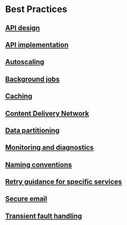 # Best Practices
## [API design](./api-design.md)
## [API implementation](./api-implementation.md)
## [Autoscaling](./auto-scaling.md)
## [Background jobs](./background-jobs.md)
## [Caching](./caching.md)
## [Content Delivery Network](./cdn.md)
## [Data partitioning](./data-partitioning.md)
## [Monitoring and diagnostics](./monitoring.md)
## [Naming conventions](./naming-conventions.md)
## [Retry guidance for specific services](./retry-service-specific.md)
## [Secure email](./email-introduction.md)
## [Transient fault handling](./transient-faults.md)
